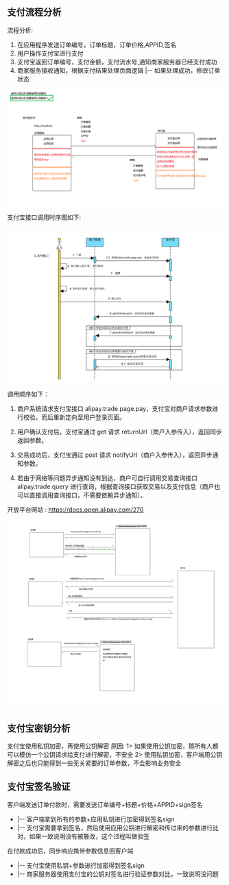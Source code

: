 
## 支付流程分析
流程分析:
1. 在应用程序发送订单编号，订单标题，订单价格,APPID,签名
2. 用户操作支付宝进行支付
3. 支付宝返回订单编号，支付金额，支付流水号,通知商家服务器已经支付成功
4. 商家服务接收通知，根据支付结果处理页面逻辑
    |-- 如果处理成功，修改订单状态

![](assets/01_支付流程分析-2b71842e.png)


支付宝接口调用时序图如下:

![](assets/01_支付流程分析-60c5283e.png)


调用顺序如下：

1. 商户系统请求支付宝接口 alipay.trade.page.pay，支付宝对商户请求参数进行校验，而后重新定向至用户登录页面。

2. 用户确认支付后，支付宝通过 get 请求 returnUrl（商户入参传入），返回同步返回参数。

3. 交易成功后，支付宝通过 post 请求 notifyUrl（商户入参传入），返回异步通知参数。

4. 若由于网络等问题异步通知没有到达，商户可自行调用交易查询接口 alipay.trade.query 进行查询，根据查询接口获取交易以及支付信息（商户也可以直接调用查询接口，不需要依赖异步通知）。


开放平台网站 : https://docs.open.alipay.com/270


![](assets/01_支付流程分析-da752027.png)

## 支付宝密钥分析

支付宝使用私钥加密，再使用公钥解密
原因:
1> 如果使用公钥加密，那所有人都可以模仿一个公钥请求给支付进行解密，不安全
2> 使用私钥加密，客户端用公钥解密之后也只能得到一些无关紧要的订单参数，不会影响业务安全


## 支付宝签名验证
客户端发送订单付款时，需要发送订单编号+标题+价格+APPID+sign签名
  * |-- 客户端拿到所有的参数+应用私钥进行加密得到签名sign
  * |--  支付宝需要拿到签名，然后使用应用公钥进行解密和传过来的参数进行比对，如果一致说明没有被篡改，这个过程叫做验签

在付款成功后，同步响应携带参数信息回客户端
  * |-- 支付宝使用私钥+参数进行加密得到签名sign
  * |-- 商家服务器使用支付宝的公钥对签名进行验证参数对比，一致说明没问题
